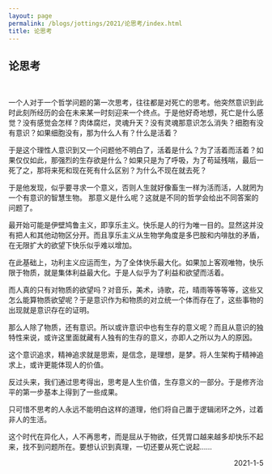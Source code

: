 ```yaml
---
layout: page
permalink: /blogs/jottings/2021/论思考/index.html
title: 论思考
---
```


## 论思考
<br>

一个人对于一个哲学问题的第一次思考，往往都是对死亡的思考。他突然意识到此时此刻所经历的会在未来某一时刻迎来一个终点。于是他好奇地想，死亡是什么感觉？没有感觉会怎样？肉体腐烂，灵魂升天？没有灵魂那意识怎么消失？细胞有没有意识？如果细胞没有，那为什么人有？什么是活着？

于是这个理性人意识到又一个问题他不明白了，活着是什么？为了活着而活着？如果仅仅如此，那强烈的生存欲是什么？如果只是为了呼吸，为了苟延残喘，最后一死了之，那将来死和现在死有什么区别？为什么不现在就去死？

于是他发现，似乎要寻求一个意义，否则人生就好像畜生一样为活而活，人就罔为一个有意识的智慧生物。
那意义是什么呢？这就是不同的哲学会给出不同答案的问题了。

最开始可能是伊壁鸠鲁主义，即享乐主义。快乐是人的行为唯一目的。显然这并没有把人和其他动物区分开。而且享乐主义从生物学角度是多巴胺和内啡肽的矛盾，在无限扩大的欲望下快乐似乎难以增加。

在此基础上，功利主义应运而生，为了全体快乐最大化。如果加上客观唯物，快乐限于物质，就是集体利益最大化。于是人似乎为了利益和欲望而活着。

而人真的只有对物质的欲望吗？对音乐，美术，诗歌，花，晴雨等等等等，这些又怎么能算物质欲望呢？于是意识作为和物质的对立统一个体而存在了，这些事物的出现就是意识存在的证明。

那么人除了物质，还有意识。所以或许意识中也有生存的意义呢？而且从意识的独特性来说，或许这里面就藏有人独有的生存的意义，亦即人之所以为人的原因。

这个意识追求，精神追求就是思索，是信念，是理想，是梦。将人生架构于精神追求上，或许更能体现人的价值。

反过头来，我们通过思考得出，思考是人生价值，生存意义的一部分。于是修齐治平的第一步基本上得到了一些成果。

只可惜不思考的人永远不能明白这样的道理，他们将自己置于逻辑闭环之外，过着非人的生活。

这个时代在异化人，人不再思考，而是屈从于物欲，任凭胃口越来越多却快乐不起来，找不到问题所在。要想认识到真理，一切还要从死亡说起……

<p align="right">2021-1-5</p>